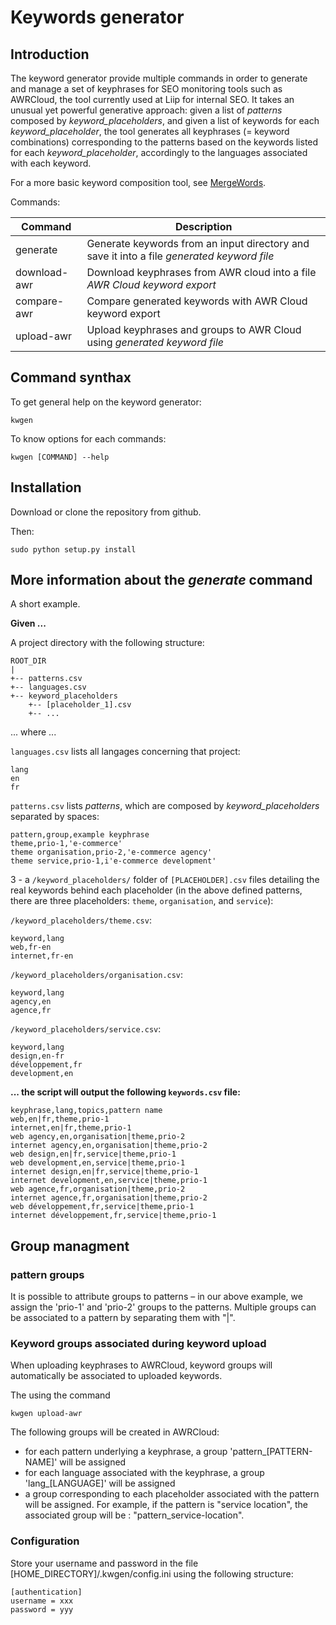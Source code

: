  # Keywords generator
## Introduction

The keyword generator provide multiple commands in order to generate and manage a set of keyphrases for SEO monitoring tools such as AWRCloud, the tool currently used at Liip for internal SEO. It takes an unusual yet powerful generative approach: given a list of *patterns* composed by *keyword_placeholders*, and given a list of keywords for each *keyword_placeholder*, the tool generates all keyphrases (= keyword combinations) corresponding to the patterns based on the keywords listed for each *keyword_placeholder*, accordingly to the languages associated with each keyword.

For a more basic keyword composition tool, see [MergeWords](http://mergewords.com/).

Commands:

| Command      | Description                                                                                |
|--------------|--------------------------------------------------------------------------------------------|
| generate     | Generate keywords from an input directory and save it into a file *generated keyword file* |
| download-awr | Download keyphrases from AWR cloud into a file *AWR Cloud keyword export*                  |
| compare-awr  | Compare generated keywords with AWR Cloud keyword export                                   |
| upload-awr   | Upload keyphrases and groups to AWR Cloud using *generated keyword file*                   |

## Command synthax
To get general help on the keyword generator:
```shell
kwgen
```

To know options for each commands:
```shell
kwgen [COMMAND] --help
```

## Installation

Download or clone the repository from github.

Then:

```shell
sudo python setup.py install
```

## More information about the *generate* command

A short example.

**Given ...**

A project directory with the following structure:

```
ROOT_DIR
|
+-- patterns.csv
+-- languages.csv
+-- keyword_placeholders
    +-- [placeholder_1].csv
    +-- ...
```

... where ...

`languages.csv` lists all langages concerning that project:

```
lang
en
fr
```

`patterns.csv` lists *patterns*, which are composed by *keyword_placeholders* separated by spaces:

```
pattern,group,example keyphrase
theme,prio-1,'e-commerce'
theme organisation,prio-2,'e-commerce agency'
theme service,prio-1,i'e-commerce development'
```

3 - a `/keyword_placeholders/` folder of `[PLACEHOLDER].csv` files detailing the real keywords behind each placeholder (in the above defined patterns, there are three placeholders: `theme`, `organisation`, and `service`):

`/keyword_placeholders/theme.csv`:

```
keyword,lang
web,fr-en
internet,fr-en
```

`/keyword_placeholders/organisation.csv`:

```
keyword,lang
agency,en
agence,fr
```

`/keyword_placeholders/service.csv`:

```
keyword,lang
design,en-fr
développement,fr
development,en
```

**... the script will output the following `keywords.csv` file:**



```
keyphrase,lang,topics,pattern name
web,en|fr,theme,prio-1
internet,en|fr,theme,prio-1
web agency,en,organisation|theme,prio-2
internet agency,en,organisation|theme,prio-2
web design,en|fr,service|theme,prio-1
web development,en,service|theme,prio-1
internet design,en|fr,service|theme,prio-1
internet development,en,service|theme,prio-1
web agence,fr,organisation|theme,prio-2
internet agence,fr,organisation|theme,prio-2
web développement,fr,service|theme,prio-1
internet développement,fr,service|theme,prio-1
```

## Group managment

### pattern groups


It is possible to attribute groups to patterns – in our above example, we assign the 'prio-1' and 'prio-2' groups to the patterns. Multiple groups can be associated to a pattern by separating them with "|".


### Keyword groups associated during keyword upload
When uploading keyphrases to AWRCloud, keyword groups will automatically be associated to uploaded keywords.

The using the command

```
kwgen upload-awr
```
The following groups will be created in AWRCloud:

- for each pattern underlying a keyphrase, a group 'pattern_[PATTERN-NAME]' will be assigned
- for each language associated with the keyphrase, a group 'lang_[LANGUAGE]' will be assigned
- a group corresponding to each placeholder associated with the pattern will be assigned. For example, if the pattern is "service location", the associated group will be : "pattern_service-location".

### Configuration

Store your username and password in the file [HOME_DIRECTORY]/.kwgen/config.ini using the following structure:

```
[authentication]
username = xxx
password = yyy
```